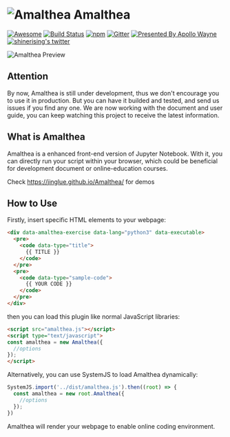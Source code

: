 # ![Amalthea](https://jinglue.github.io/Amalthea/icons/icon.svg) Amalthea

[![Awesome](https://cdn.rawgit.com/sindresorhus/awesome/d7305f38d29fed78fa85652e3a63e154dd8e8829/media/badge.svg)](https://github.com/sindresorhus/awesome)
[![Build Status](https://travis-ci.org/Jinglue/Amalthea.svg?branch=master)](https://travis-ci.org/Jinglue/Amalthea)
[![npm](https://img.shields.io/npm/v/amalthea.svg)](https://www.npmjs.com/package/amalthea)
[![Gitter](https://img.shields.io/gitter/room/nwjs/nw.js.svg)](https://gitter.im/amalthea_ai/Lobby)
[![Presented By Apollo Wayne](https://img.shields.io/badge/Presented%20By-Apollo%20Wayne-blue.svg)](https://twitter.com/shinerising)
[![shinerising's twitter](https://img.shields.io/twitter/follow/shinerising.svg?style=social&label=Follow)](https://twitter.com/shinerising)

![Amalthea Preview](https://jinglue.github.io/Amalthea/images/preview.png)

## Attention

By now, Amalthea is still under development, thus we don't encourage you to use it in production. But you can have it builded and tested, and send us issues if you find any one. We are now working with the document and user guide, you can keep watching this project to receive the latest information.

## What is Amalthea

Amalthea is a enhanced front-end version of Jupyter Notebook. With it, you can directly run your script within your browser, which could be beneficial for development document or online-education courses.

Check https://jinglue.github.io/Amalthea/ for demos

## How to Use

Firstly, insert specific HTML elements to your webpage:

```HTML
<div data-amalthea-exercise data-lang="python3" data-executable>
  <pre>
    <code data-type="title">
      {{ TITLE }}
    </code>
  </pre>
  <pre>
    <code data-type="sample-code">
      {{ YOUR CODE }}
    </code>
  </pre>
</div>
```

then you can load this plugin like normal JavaScript libraries:

```HTML
<script src="amalthea.js"></script>
<script type="text/javascript">
const amalthea = new Amalthea({
  //options
});
</script>
```

Alternatively, you can use SystemJS to load Amalthea dynamically:

```JavaScript
SystemJS.import('../dist/amalthea.js').then((root) => {
  const amalthea = new root.Amalthea({
    //options
  });
})
```

Amalthea will render your webpage to enable online coding environment.